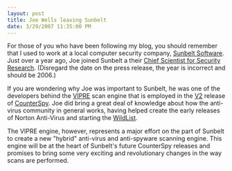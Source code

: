 ```yaml
---
layout: post
title: Joe Wells leaving Sunbelt
date: 3/29/2007 11:35:00 PM
---
```


For those of you who have been following my blog, you should remember that I used to work at a local computer security company, [Sunbelt Software](http://www.sunbelt-software.com/). Just over a year ago, Joe joined Sunbelt a their [Chief Scientist for Security Research](http://www.sunbelt-software.com/Press/Releases/?id=137). (Disregard the date on the press release, the year is incorrect and should be 2006.)

If you are wondering why Joe was important to Sunbelt, he was one of the developers behind the [VIPRE](http://sunbeltblog.blogspot.com/2007/01/evolving-antimalware-technology-model.html) scan engine that is employed in the [V2](http://sunbeltblog.blogspot.com/2007/02/introducing-counterspy-v2.html) release of [CounterSpy](http://www.sunbelt-software.com/Home-Home-Office/CounterSpy/). Joe did bring a great deal of knowledge about how the anti-virus community in general works, having helped create the early releases of Norton Anti-Virus and starting the [WildList](http://www.wildlist.org/). 

The VIPRE engine, however, represents a major effort on the part of Sunbelt to create a new "hybrid" anti-virus and anti-spyware scanning engine. This engine will be at the heart of Sunbelt's future CounterSpy releases and promises to bring some very exciting and revolutionary changes in the way scans are performed.
